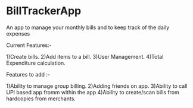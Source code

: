# BillTrackerApp
An app to manage your monthly bills and to keep track of the daily expenses

Current Features:-

1)Create bills.
2)Add items to a bill.
3)User Management.
4)Total Expenditure calculation.

Features to add :-

1)Ability to manage group billing.
2)Adding friends on app.
3)Ability to call UPI based app fromm within the app
4)Ability to create/scan bills from hardcopies from merchants.
